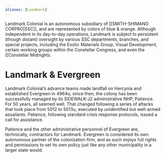 ```yaml
---
aliases: [Landmark]
---
```


Landmark Colonial is an autonomous subsidiary of [[SMITH-SHIMANO CORPRO|SSC]], and are represented by colors of blue & orange.
Although independent in its day-to-day operations, Landmark is subject to persistent (though distant) oversight by various SSC departments, branches, and special projects, including the Exotic Materials Group, Visual Development, certain working groups within the Constellar Congress, and even the [[Constellar Midnights.

# Landmark & Evergreen
Landmark Colonial’s advance teams made landfall on Hercynia and established Evergreen in 4964u; since then, the colony has been successfully managed by its SIDEWALK-J2 administrative NHP, Patience. For 50 years, all seemed well. That changed following a series of attacks that took place from 5012 to 5013u, executed by unidentified but well-armed assailants. Patience, following standard crisis response protocols, issued a call for assistance.

Patience and the other administrative personnel of Evergreen are, technically, contractors for Landmark. Evergreen is considered its own autonomous partner of the colonization firm, and as such enjoys full rights and permissions to set its own policy just like any other municipality in a larger state would.